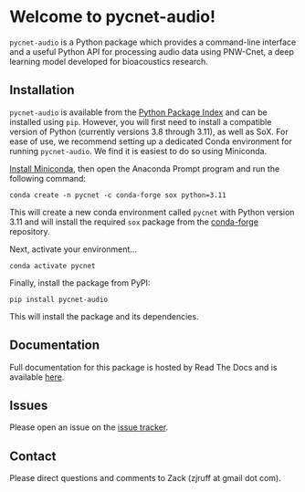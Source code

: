 # Welcome to pycnet-audio!

`pycnet-audio` is a Python package which provides a command-line 
interface and a useful Python API for processing audio data using 
PNW-Cnet, a deep learning model developed for bioacoustics research.

## Installation

`pycnet-audio` is available from the
[Python Package Index](https://pypi.org/project/pycnet-audio/) and can be
installed using `pip`. However, you will first need to install a compatible 
version of Python (currently versions 3.8 through 3.11), as well as SoX. 
For ease of use, we recommend setting up a dedicated Conda environment for 
running `pycnet-audio`. We find it is easiest to do so using Miniconda.

[Install Miniconda](https://www.anaconda.com/docs/getting-started/miniconda/main), then open the
Anaconda Prompt program and run the following command:

```
conda create -n pycnet -c conda-forge sox python=3.11
```

This will create a new conda environment called `pycnet` with Python version 
3.11 and will install the required `sox` package from the 
[conda-forge](https://conda-forge.org/) repository.

Next, activate your environment...

```
conda activate pycnet
``` 

Finally, install the package from PyPI:

```
pip install pycnet-audio
```

This will install the package and its dependencies.

## Documentation

Full documentation for this package is hosted by Read The Docs and is 
available [here](https://pycnet-audio.readthedocs.io/en/latest/).

## Issues

Please open an issue on the [issue tracker](https://github.com/zjruff/pycnet-audio/issues).

## Contact

Please direct questions and comments to Zack (zjruff at gmail dot com).
